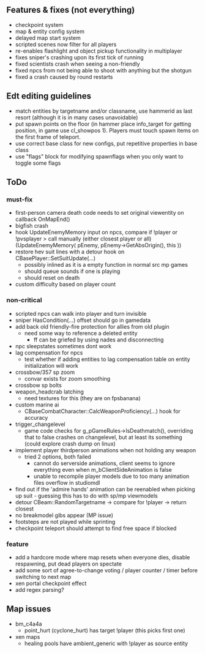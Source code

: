 ## Features & fixes (not everything)
- checkpoint system
- map & entity config system
- delayed map start system
- scripted scenes now filter for all players
- re-enables flashlight and object pickup functionality in multiplayer
- fixes sniper's crashing upon its first tick of running
- fixed scientists crash when seeing a non-friendly
- fixed npcs from not being able to shoot with anything but the shotgun
- fixed a crash caused by round restarts

## Edt editing guidelines
- match entities by targetname and/or classname, use hammerid as last resort (although it is in many cases unavoidable)
- put spawn points on the floor (in hammer place info_target for getting position, in game use cl_showpos 1). Players must touch spawn items on the first frame of teleport.
- use correct base class for new configs, put repetitive properties in base class
- use "flags" block for modifying spawnflags when you only want to toggle some flags

## ToDo
### must-fix
- first-person camera death code needs to set original viewentity on callback OnMapEnd()
- bigfish crash
- hook UpdateEnemyMemory input on npcs, compare if !player or !pvsplayer > call manually (either closest player or all) (UpdateEnemyMemory( pEnemy, pEnemy->GetAbsOrigin(), this ))
- restore hev suit lines with a detour hook on CBasePlayer::SetSuitUpdate(...)
	- possibly inlined as it is a empty function in normal src mp games
	- should queue sounds if one is playing
	- should reset on death
- custom difficulty based on player count

### non-critical
- scripted npcs can walk into player and turn invisible
- sniper HasCondition(...) offset should go in gamedata
- add back old friendly-fire protection for allies from old plugin
	- need some way to reference a deleted entity
		- ff can be griefed by using nades and disconnecting
- npc sleepstates sometimes dont work
- lag compensation for npcs
	- test whether if adding entities to lag compensation table on entity initialization will work
- crossbow/357 sp zoom
	- convar exists for zoom smoothing
- crossbow sp bolts
- weapon_headcrab latching
	- need textures for this (they are on fpsbanana)
- custom marine ai
	- CBaseCombatCharacter::CalcWeaponProficiency(...) hook for accuracy
- trigger_changelevel
	- game code checks for g_pGameRules->IsDeathmatch(), overriding that to false crashes on changelevel, but at least its something (could explore crash dump on linux)
- implement player thirdperson animations when not holding any weapon
	- tried 2 options, both failed
		- cannot do serverside animations, client seems to ignore everything even when m_bClientSideAnimation is false
		- unable to recompile player models due to too many animation files overflow in studiomdl
- find out if the 'admire hands' animation can be reenabled when picking up suit - guessing this has to do with sp/mp viewmodels
- detour CBeam::RandomTargetname -> compare for !player -> return closest
- no breakmodel gibs appear (MP issue)
- footsteps are not played while sprinting
- checkpoint teleport should attempt to find free space if blocked

### feature
- add a hardcore mode where map resets when everyone dies, disable respawning, put dead players on spectate
- add some sort of agree-to-change voting / player counter / timer before switching to next map
- xen portal checkpoint effect
- add regex parsing?

## Map issues
- bm_c4a4a
	- point_hurt (cyclone_hurt) has target !player (this picks first one)
- xen maps
	- healing pools have ambient_generic with !player as source entity